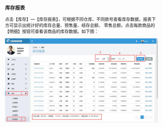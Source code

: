 ### 库存报表

点击【库存】—【库存报表】，可根据不同仓库、不同款号查看库存数据，报表下方可显示出统计好的库存总量、预售量、结存总额、 零售总额，点击每款商品的【明细】按钮可查看该商品的库存数据。如下图：

![](/assets/库存报表.jpg)



